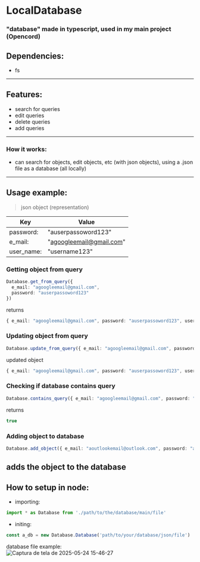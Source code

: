# LocalDatabase
### "database" made in typescript, used in my main project (Opencord)

## Dependencies:
- fs
---

## Features:
- search for queries
- edit queries
- delete queries
- add queries
---

### How it works:
- can search for objects, edit objects, etc (with json objects), using a .json file as a database (all locally)
---

## Usage example:<br>
> json object (representation)<br>

| Key  | Value |
| ------------- | ------------- |
| password:  | "auserpassoword123"  |
| e_mail:  | "agoogleemail@gmail.com"  |
| user_name:  | "username123"  |

### Getting object from query<br>
```ts
Database.get_from_query({
  e_mail: "agoogleemail@gmail.com",
  password: "auserpassoword123"
})
```
returns 
```ts
{ e_mail: "agoogleemail@gmail.com", password: "auserpassoword123", user_name: "username123" }
```

### Updating object from query
```ts
Database.update_from_query({ e_mail: "agoogleemail@gmail.com", password: "auserpassoword123" }, { user_name: "usernameupdated", new_key: "astringvalue" })
```
updated object 
```ts
{ e_mail: "agoogleemail@gmail.com", password: "auserpassoword123", user_name: "usernameupdated", new_key: "astringvalue" }
```

### Checking if database contains query<br>
```ts
Database.contains_query({ e_mail: "agoogleemail@gmail.com", password: "auserpassoword123" })
```
returns 
```ts
true
```

### Adding object to database<br>
```ts
Database.add_object({ e_mail: "aoutlookemail@outlook.com", password: "aoutlookuserpassoword123" })
```
adds the object to the database
---

## How to setup in node:<br>
- importing:
```ts
import * as Database from './path/to/the/database/main/file'
```

- initing:<br>
```ts
const a_db = new Database.Database('path/to/your/database/json/file')
```


database file example:<br>
![Captura de tela de 2025-05-24 15-46-27](https://github.com/user-attachments/assets/55c6dbc1-3cc4-40f9-84b1-c5ddffdb3f77)



